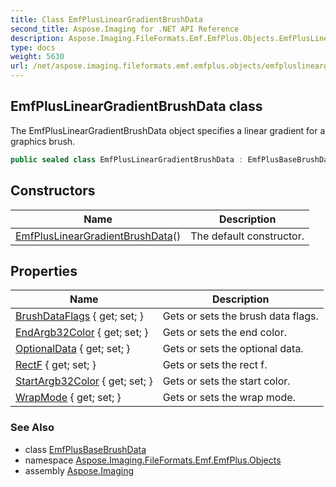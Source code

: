```yaml
---
title: Class EmfPlusLinearGradientBrushData
second_title: Aspose.Imaging for .NET API Reference
description: Aspose.Imaging.FileFormats.Emf.EmfPlus.Objects.EmfPlusLinearGradientBrushData class. The EmfPlusLinearGradientBrushData object specifies a linear gradient for a graphics brush
type: docs
weight: 5630
url: /net/aspose.imaging.fileformats.emf.emfplus.objects/emfpluslineargradientbrushdata/
---
```

## EmfPlusLinearGradientBrushData class

The EmfPlusLinearGradientBrushData object specifies a linear gradient for a graphics brush.

```csharp
public sealed class EmfPlusLinearGradientBrushData : EmfPlusBaseBrushData
```

## Constructors

| Name | Description |
| --- | --- |
| [EmfPlusLinearGradientBrushData](emfpluslineargradientbrushdata/)() | The default constructor. |

## Properties

| Name | Description |
| --- | --- |
| [BrushDataFlags](../../aspose.imaging.fileformats.emf.emfplus.objects/emfpluslineargradientbrushdata/brushdataflags/) { get; set; } | Gets or sets the brush data flags. |
| [EndArgb32Color](../../aspose.imaging.fileformats.emf.emfplus.objects/emfpluslineargradientbrushdata/endargb32color/) { get; set; } | Gets or sets the end color. |
| [OptionalData](../../aspose.imaging.fileformats.emf.emfplus.objects/emfpluslineargradientbrushdata/optionaldata/) { get; set; } | Gets or sets the optional data. |
| [RectF](../../aspose.imaging.fileformats.emf.emfplus.objects/emfpluslineargradientbrushdata/rectf/) { get; set; } | Gets or sets the rect f. |
| [StartArgb32Color](../../aspose.imaging.fileformats.emf.emfplus.objects/emfpluslineargradientbrushdata/startargb32color/) { get; set; } | Gets or sets the start color. |
| [WrapMode](../../aspose.imaging.fileformats.emf.emfplus.objects/emfpluslineargradientbrushdata/wrapmode/) { get; set; } | Gets or sets the wrap mode. |

### See Also

* class [EmfPlusBaseBrushData](../emfplusbasebrushdata/)
* namespace [Aspose.Imaging.FileFormats.Emf.EmfPlus.Objects](../../aspose.imaging.fileformats.emf.emfplus.objects/)
* assembly [Aspose.Imaging](../../)


